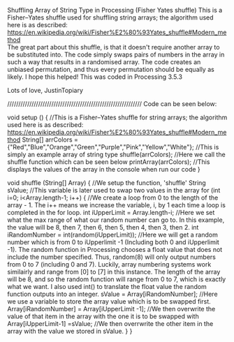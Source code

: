 Shuffling Array of String Type in Processing (Fisher Yates shuffle)
This is a Fisher–Yates shuffle used for shuffling string arrays; the algorithm used here is as described: https://en.wikipedia.org/wiki/Fisher%E2%80%93Yates_shuffle#Modern_method  
The great part about this shuffle, is that it doesn't require another array to be substituted into. 
The code simply swaps pairs of numbers in the array in such a way that results in a randomised array. 
The code creates an unbiased permutation, and thus every permutation should be equally as likely. 
I hope this helped! This was coded in Processing 3.5.3 

Lots of love, 
JustinTopiary

/////////////////////////////////////////////////////////////
Code can be seen below:

void setup () {                      //This is a Fisher–Yates shuffle for string arrays; the algorithm used here is as described: https://en.wikipedia.org/wiki/Fisher%E2%80%93Yates_shuffle#Modern_method
String[] arrColors = {"Red","Blue","Orange","Green","Purple","Pink","Yellow","White"};  //This is simply an example array of string type
shuffle(arrColors);                                                                     //Here we call the shuffle function which can be seen below
printArray(arrColors);                                                                  //This displays the values of the array in the console when run our code
}



void shuffle (String[] Array) {                //We setup the function, 'shuffle'
  String sValue;                               //This variable is later used to swap two values in the array
  for (int i=0; i<Array.length-1; i++) {       //We create a loop from 0 to the length of the array - 1. The i++ means we increase the variable, i, by 1 each time a loop is completed in the for loop.
    int iUpperLimit = Array.length-i;          //Here we set what the max range of what our random number can go to. In this example, the value will be 8, then 7, then 6, then 5, then 4, then 3, then 2.
    int iRandomNumber = int(random(iUpperLimit)); //Here we will get a random number which is from 0 to iUpperlimit -1 (Including both 0 and iUpperlimit -1). The random function in Processing chooses a float value that does not include the number specified. Thus, random(8) will only output numbers from 0 to 7 (including 0 and 7). Luckily, array numbering systems work similairly and range from [0] to [7] in this instance. The length of the array will be 8, and so the random function will range from 0 to 7, which is exactly what we want. I also used int() to translate the float value the random function outputs into an integer. 
    sValue = Array[iRandomNumber];             //Here we use a variable to store the array value which is to be swapped first.
    Array[iRandomNumber] = Array[iUpperLimit -1]; //We then overwrite the value of that item in the array with the one it is to be swapped with
    Array[iUpperLimit-1] =sValue;                //We then overrwrite the other item in the array with the value we stored in sValue.
  }
}

